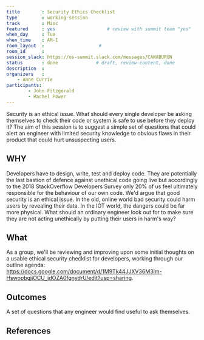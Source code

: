 ```yaml
---
title        : Security Ethics Checklist
type         : working-session
track        : Misc
featured     : yes                   # review with summit team "yes"
when_day     : Tue
when_time    : AM-1
room_layout  :                    #
room_id      :
session_slack: https://os-summit.slack.com/messages/CAWABURUN
status       : done              # draft, review-content, done
description  :
organizers   :
    - Anne Currie
participants:
        - John Fitzgerald
        - Rachel Power
---
```


Security is an ethical issue. What should every single developer be asking themselves to check their code or system is safe to use before they deploy it? The aim of this session is to suggest a simple set of questions that could alert an engineer with limited security knowledge to obvious flaws in their product that could hurt unsuspecting users.

## WHY

Developers have to design, write, test and deploy code. They are potentially the last bastion of defence against unethical code going live but accordingly to the 2018 StackOverflow Developers Survey only 20% of us feel ultimately responsible for the behaviour of our own code. We'd argue that good security is an ethical issue. In the old, online world bad security could harm users by revealing their data. In the IOT world, the dangers could be far more physical. What should an ordinary engineer look out for to make sure they are not acting unethically by putting their users in harm's way?

## What

As a group, we'll be reviewing and improving upon some initial thoughts on a usable ethical security checklist for developers, working through our outline agenda: https://docs.google.com/document/d/1M9Tk44JJXV36M3Im-HswopbgjjOCU_jdOZA0fgnydrU/edit?usp=sharing.

## Outcomes

A set of questions that any engineer would find useful to ask themselves.

## References
